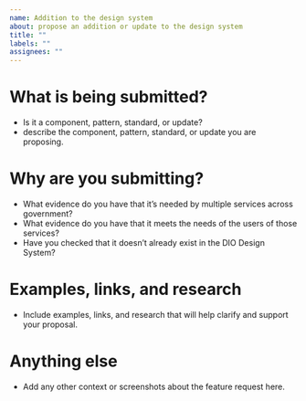 ```yaml
---
name: Addition to the design system
about: propose an addition or update to the design system
title: ""
labels: ""
assignees: ""
---
```


# What is being submitted?

- Is it a component, pattern, standard, or update?
- describe the component, pattern, standard, or update you are proposing.

# Why are you submitting?

- What evidence do you have that it’s needed by multiple services across government?
- What evidence do you have that it meets the needs of the users of those services?
- Have you checked that it doesn’t already exist in the DIO Design System?

# Examples, links, and research

- Include examples, links, and research that will help clarify and support your proposal.

# Anything else

- Add any other context or screenshots about the feature request here.

